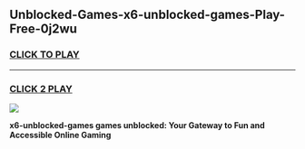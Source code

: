 
## Unblocked-Games-x6-unblocked-games-Play-Free-0j2wu
<h3>
<a href="https://premium76.site?title=x6-unblocked-games&ref=24M">CLICK TO PLAY</a></h3>
<hr>

<h3>
<a href="https://premium76.site?title=x6-unblocked-games&ref=24M">CLICK 2 PLAY</a>
  
</h3>

<a href="https://premium76.site?title=x6-unblocked-games&ref=24M"><img src="https://clearcache.store/games.png"></a>


**x6-unblocked-games games unblocked: Your Gateway to Fun and Accessible Online Gaming**
